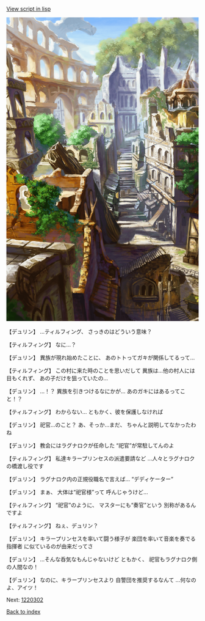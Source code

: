 [View script in lisp](../scripts/1220102.txt)

![ghost_town.png](../images/backgrounds/ghost_town.png)

【デュリン】
…ティルフィング、
さっきのはどういう意味？

【ティルフィング】
なに…？

【デュリン】
異族が現れ始めたことに、
あのトトってガキが関係してるって…

【ティルフィング】
この村に来た時のことを思いだして
異族は…他の村人には目もくれず、
あの子だけを狙っていたの…

【デュリン】
…！？
異族を引きつけるなにかが…
あのガキにはあるってこと！？

【ティルフィング】
わからない…
ともかく、彼を保護しなければ

【デュリン】
祀官…のこと？
あ、そっか…まだ、
ちゃんと説明してなかったわね

【デュリン】
教会にはラグナロクが任命した
“祀官”が常駐してんのよ

【ティルフィング】
私達キラープリンセスの派遣要請など
…人々とラグナロクの橋渡し役です

【デュリン】
ラグナロク内の正規役職名で言えば…
“デディケーター”

【デュリン】
まぁ、
大体は“祀官様”って
呼んじゃうけど…

【ティルフィング】
“祀官”のように、
マスターにも“奏官”という
別称があるんですよ

【ティルフィング】
ねぇ、デュリン？

【デュリン】
キラープリンセスを率いて闘う様子が
楽団を率いて音楽を奏でる指揮者
に似ているのが由来だってさ

【デュリン】
…そんな呑気なもんじゃないけど
ともかく、
祀官もラグナロク側の人間なの！

【デュリン】
なのに、キラープリンセスより
自警団を推奨するなんて
…何なのよ、アイツ！

Next: [1220302](1220302.md)

[Back to index](index.md)

